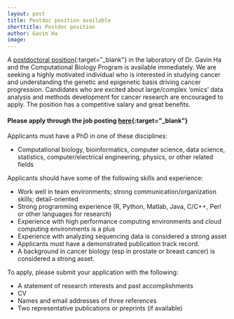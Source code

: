 ```yaml
---
layout: post
title: Postdoc position available
shorttitle: Postdoc position
author: Gavin Ha
image: 
---
```


A [postdoctoral position](https://careers-fhcrc.icims.com/jobs/11766/post-doctoral-research-fellow-in-cancer-genomics/job?iis=Social+Networks&iieid=pt1531784344316bc1da){:target="_blank"} in the laboratory of Dr. Gavin Ha and the Computational Biology Program is available immediately. We are seeking a highly motivated individual who is interested in studying cancer and understanding the genetic and epigenetic basis driving cancer progression. Candidates who are excited about large/complex ‘omics’ data analysis and methods development for cancer research are encouraged to apply. The position has a competitive salary and great benefits.

#### Please apply through the job posting [here](https://careers-fhcrc.icims.com/jobs/11766/post-doctoral-research-fellow-in-cancer-genomics/job?iis=Social+Networks&iieid=pt1531784344316bc1da){:target="_blank"}

Applicants must have a PhD in one of these disciplines: 
- Computational biology, bioinformatics, computer science, data science, statistics, computer/electrical engineering, physics, or other related fields

Applicants should have some of the following skills and experience:
- Work well in team environments; strong communication/organization skills; detail-oriented
- Strong programming experience (R, Python, Matlab, Java, C/C++, Perl or other languages for research)
- Experience with high performance computing environments and cloud computing environments is a plus
- Experience with analyzing sequencing data is considered a strong asset
- Applicants must have a demonstrated publication track record.
- A background in cancer biology (esp in prostate or breast cancer) is considered a strong asset.

To apply, please submit your application with the following:
- A statement of research interests and past accomplishments
- CV
- Names and email addresses of three references
- Two representative publications or preprints (if available)
